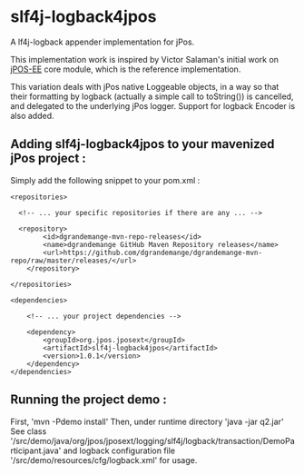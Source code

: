 slf4j-logback4jpos
==================
A lf4j-logback appender implementation for jPos.

This implementation work is inspired by Victor Salaman's initial work on <a href="https://github.com/jpos/jPOS-EE">jPOS-EE</a> core module, which is the reference implementation. 

This variation deals with jPos native Loggeable objects, in a way so that their formatting by logback (actually a simple call to toString()) is cancelled, and delegated to the underlying jPos logger.
Support for logback Encoder is also added.


Adding slf4j-logback4jpos to your mavenized jPos project :
---------------------------------------------------------
Simply add the following snippet to your pom.xml :

    <repositories>
    
      <!-- ... your specific repositories if there are any ... -->
    
      <repository>
    		<id>dgrandemange-mvn-repo-releases</id>
    		<name>dgrandemange GitHub Maven Repository releases</name>
    		<url>https://github.com/dgrandemange/dgrandemange-mvn-repo/raw/master/releases/</url>
    	</repository>
    
    </repositories>

    <dependencies>
    
        <!-- ... your project dependencies -->
    
        <dependency>
			<groupId>org.jpos.jposext</groupId>
			<artifactId>slf4j-logback4jpos</artifactId>
			<version>1.0.1</version>        
        </dependency>        
    </dependencies>

Running the project demo :
--------------------------
First, 'mvn -Pdemo install'
Then, under runtime directory 'java -jar q2.jar'
See class '/src/demo/java/org/jpos/jposext/logging/slf4j/logback/transaction/DemoParticipant.java' and logback configuration file '/src/demo/resources/cfg/logback.xml' for usage.
 
